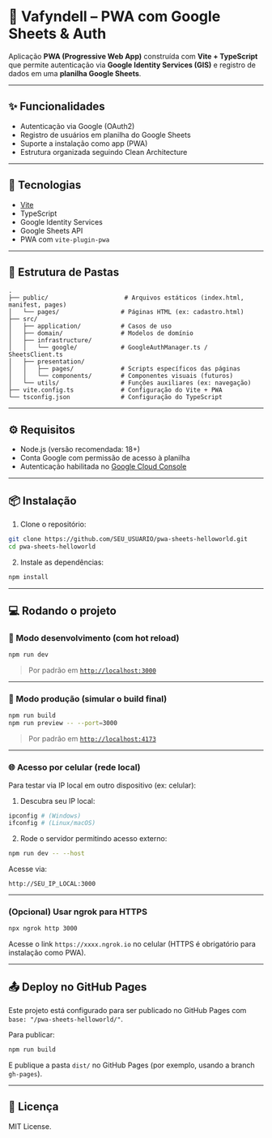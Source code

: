 # 📱 Vafyndell – PWA com Google Sheets & Auth

Aplicação **PWA (Progressive Web App)** construída com **Vite + TypeScript** que permite autenticação via **Google Identity Services (GIS)** e registro de dados em uma **planilha Google Sheets**.

---

## ✨ Funcionalidades

- Autenticação via Google (OAuth2)
- Registro de usuários em planilha do Google Sheets
- Suporte a instalação como app (PWA)
- Estrutura organizada seguindo Clean Architecture

---

## 🚀 Tecnologias

- [Vite](https://vitejs.dev/)
- TypeScript
- Google Identity Services
- Google Sheets API
- PWA com `vite-plugin-pwa`

---

## 🧱 Estrutura de Pastas

```
.
├── public/                     # Arquivos estáticos (index.html, manifest, pages)
│   └── pages/                 # Páginas HTML (ex: cadastro.html)
├── src/
│   ├── application/           # Casos de uso
│   ├── domain/                # Modelos de domínio
│   ├── infrastructure/
│   │   └── google/            # GoogleAuthManager.ts / SheetsClient.ts
│   ├── presentation/
│   │   ├── pages/             # Scripts específicos das páginas
│   │   └── components/        # Componentes visuais (futuros)
│   └── utils/                 # Funções auxiliares (ex: navegação)
├── vite.config.ts             # Configuração do Vite + PWA
└── tsconfig.json              # Configuração do TypeScript
```

---

## ⚙️ Requisitos

- Node.js (versão recomendada: 18+)
- Conta Google com permissão de acesso à planilha
- Autenticação habilitada no [Google Cloud Console](https://console.cloud.google.com/)

---

## 📦 Instalação

1. Clone o repositório:

```bash
git clone https://github.com/SEU_USUARIO/pwa-sheets-helloworld.git
cd pwa-sheets-helloworld
```

2. Instale as dependências:

```bash
npm install
```

---

## 💻 Rodando o projeto

### 🔧 Modo desenvolvimento (com hot reload)

```bash
npm run dev
```

> Por padrão em [`http://localhost:3000`](http://localhost:3000)

---

### 🧪 Modo produção (simular o build final)

```bash
npm run build
npm run preview -- --port=3000
```

> Por padrão em [`http://localhost:4173`](http://localhost:4173)

---

### 🌐 Acesso por celular (rede local)

Para testar via IP local em outro dispositivo (ex: celular):

1. Descubra seu IP local:

```bash
ipconfig # (Windows)
ifconfig # (Linux/macOS)
```

2. Rode o servidor permitindo acesso externo:

```bash
npm run dev -- --host
```

Acesse via:

```
http://SEU_IP_LOCAL:3000
```

---

### (Opcional) Usar ngrok para HTTPS

```bash
npx ngrok http 3000
```

Acesse o link `https://xxxx.ngrok.io` no celular (HTTPS é obrigatório para instalação como PWA).

---

## 📤 Deploy no GitHub Pages

Este projeto está configurado para ser publicado no GitHub Pages com `base: "/pwa-sheets-helloworld/"`.

Para publicar:

```bash
npm run build
```

E publique a pasta `dist/` no GitHub Pages (por exemplo, usando a branch `gh-pages`).

---

## 📑 Licença

MIT License.